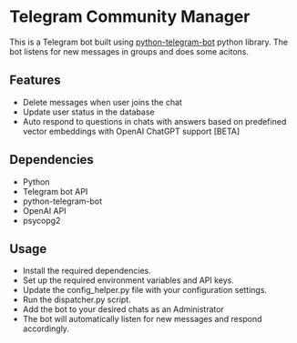 # Telegram Community Manager

This is a Telegram bot built using [python-telegram-bot](https://github.com/python-telegram-bot/python-telegram-bot) python library. 
The bot listens for new messages in groups and does some acitons. 

## Features
- Delete messages when user joins the chat
- Update user status in the database
- Auto respond to questions in chats with answers based on predefined vector embeddings with OpenAI ChatGPT support [BETA]

## Dependencies
- Python
- Telegram bot API
- python-telegram-bot
- OpenAI API
- psycopg2

## Usage
- Install the required dependencies.
- Set up the required environment variables and API keys.
- Update the config_helper.py file with your configuration settings.
- Run the dispatcher.py script.
- Add the bot to your desired chats as an Administrator
- The bot will automatically listen for new messages and respond accordingly.

